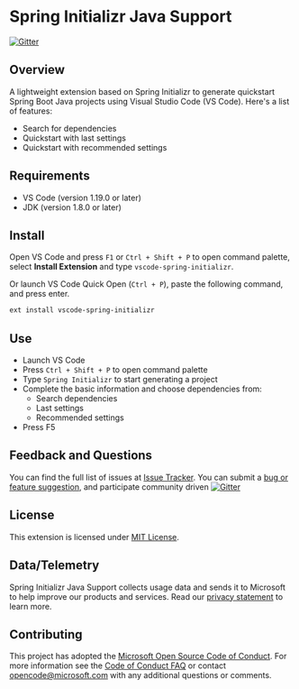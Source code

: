 
# Spring Initializr Java Support

[![Gitter](https://badges.gitter.im/Microsoft/vscode-java-debug.svg)](https://gitter.im/DevDivSpring/Lobby?source=orgpage)

## Overview
A lightweight extension based on Spring Initializr to generate quickstart Spring Boot Java projects using Visual Studio Code (VS Code). Here's a list of features:

- Search for dependencies
- Quickstart with last settings
- Quickstart with recommended settings

## Requirements
- VS Code (version 1.19.0 or later)
- JDK (version 1.8.0 or later)

## Install

Open VS Code and press `F1` or `Ctrl + Shift + P` to open command palette, select **Install Extension** and type `vscode-spring-initializr`.

Or launch VS Code Quick Open (`Ctrl + P`), paste the following command, and press enter.
```bash
ext install vscode-spring-initializr
```

## Use

- Launch VS Code
- Press `Ctrl + Shift + P` to open command palette
- Type `Spring Initializr` to start generating a project
- Complete the basic information and choose dependencies from:
    - Search dependencies
    - Last settings
    - Recommended settings
- Press F5

## Feedback and Questions
You can find the full list of issues at [Issue Tracker](https://github.com/Microsoft/vscode-spring-initializr/issues). You can submit a [bug or feature suggestion](https://github.com/Microsoft/vscode-spring-initializr/issues/new), and participate community driven [![Gitter](https://badges.gitter.im/Microsoft/vscode-java-debug.svg)](https://gitter.im/DevDivSpring/Lobby?source=orgpage)

## License
This extension is licensed under [MIT License](https://github.com/Microsoft/vscode-arduino/blob/master/LICENSE.txt).

## Data/Telemetry
Spring Initializr Java Support collects usage data and sends it to Microsoft to help improve our products and services. Read our [privacy statement](http://go.microsoft.com/fwlink/?LinkId=521839) to learn more. 

## Contributing
This project has adopted the [Microsoft Open Source Code of Conduct](https://opensource.microsoft.com/codeofconduct/). For more information see the [Code of Conduct FAQ](https://opensource.microsoft.com/codeofconduct/faq/) or contact [opencode@microsoft.com](mailto:opencode@microsoft.com) with any additional questions or comments.
